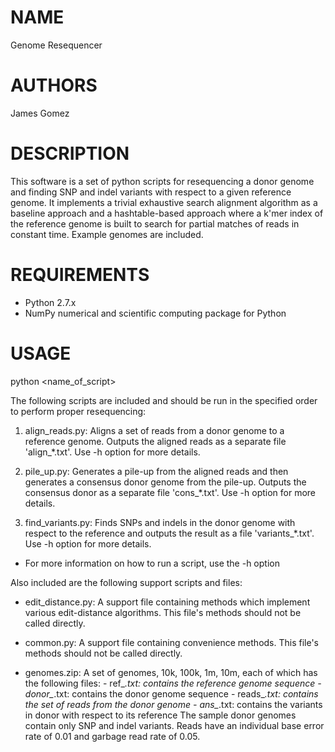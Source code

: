 
NAME
=====
Genome Resequencer


AUTHORS
========
James Gomez


DESCRIPTION
============
This software is a set of python scripts for resequencing a donor genome and
finding SNP and indel variants with respect to a given reference genome. It
implements a trivial exhaustive search alignment algorithm as a baseline
approach and a hashtable-based approach where a k'mer index of the reference
genome is built to search for partial matches of reads in constant time. Example
genomes are included.


REQUIREMENTS
=============
- Python 2.7.x
- NumPy numerical and scientific computing package for Python


USAGE
======
python <name_of_script> <arguments> <options>

The following scripts are included and should be run in the specified order to
perform proper resequencing:

1) align_reads.py:
        Aligns a set of reads from a donor genome to a reference genome. Outputs
        the aligned reads as a separate file 'align_*.txt'. Use -h option for
        more details.

1) pile_up.py:
        Generates a pile-up from the aligned reads and then generates a
        consensus donor genome from the pile-up. Outputs the consensus donor as
        a separate file 'cons_*.txt'. Use -h option for more details.

3) find_variants.py:
        Finds SNPs and indels in the donor genome with respect to the reference
        and outputs the result as a file 'variants_*.txt'. Use -h option for
        more details.

* For more information on how to run a script, use the -h option

Also included are the following support scripts and files:

- edit_distance.py:
        A support file containing methods which implement various edit-distance
        algorithms. This file's methods should not be called directly.

- common.py:
        A support file containing convenience methods. This file's methods
        should not be called directly.

- genomes.zip:
        A set of genomes, 10k, 100k, 1m, 10m, each of which has the following
        files:
            - ref_*.txt: contains the reference genome sequence
            - donor_*.txt: contains the donor genome sequence
            - reads_*.txt: contains the set of reads from the donor genome
            - ans_*.txt: contains the variants in donor with respect to its reference
        The sample donor genomes contain only SNP and indel variants. Reads have
        an individual base error rate of 0.01 and garbage read rate of 0.05.
